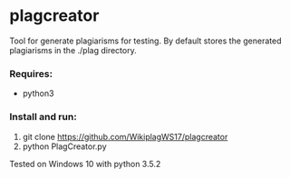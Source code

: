 # plagcreator
Tool for generate plagiarisms for testing. By default stores the generated plagiarisms in the ./plag directory.

### Requires:
- python3

### Install and run:
1. git clone https://github.com/WikiplagWS17/plagcreator
2. python PlagCreator.py


Tested on Windows 10 with python 3.5.2
